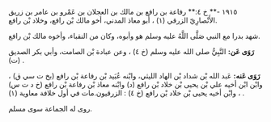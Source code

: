 ١٩١٥ -** خ ٤:** رفاعة بن رافع بن مالك بن العجلان بن عَمْرو بن عامر بن زريق الأَنْصارِيّ الزرقي (١) ، أبو معاذ المدني، أخو مالك بْن رافع، وخلاد بْن رافع.

شهد بدرا مع النبي صَلَّى اللَّهُ عليه وسلم هو وأبوه، وكان من النقباء، وأخوه مالك بْن رافع.

**رَوَى عَن:** النَّبِيُّ صلى الله عليه وسلم (خ ٤) ، وعن عبادة بْن الصامت، وأبي بكر الصديق (ت) .

**رَوَى عَنه:** عَبد الله بْن شداد بْن الهاد الليثي، وابْنه عُبَيد بْن رفاعة بْن رافع (بخ ت سي ق) ، وابْن ابْن أخيه علي بْن يحيى بْن خلاد بْن رافع (د) وابْنه معاذ بْن رفاعة بْن رافع (خ د ت س) ، وابْن أخيه يحيى بْن خلاد بْن رافع (خ ٤) : الزرقيون.مات في أول خلافة معاوية (١) .

روى له الجماعة سوى مسلم.